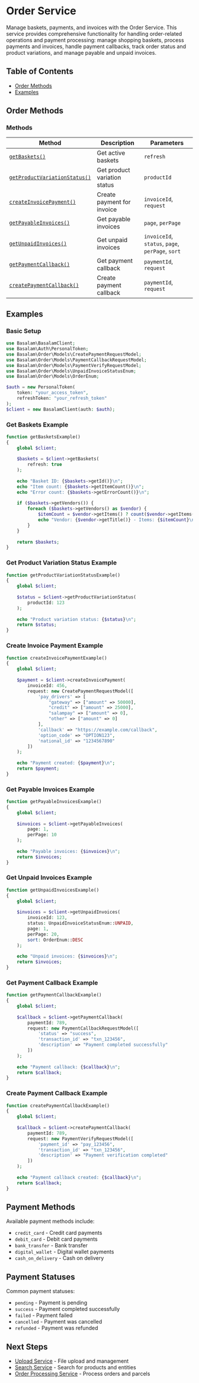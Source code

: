 # Order Service

Manage baskets, payments, and invoices with the Order Service. This service provides comprehensive functionality for
handling order-related operations and payment processing: manage shopping baskets, process payments and invoices, handle
payment callbacks, track order status and product variations, and manage payable and unpaid invoices.

## Table of Contents

- [Order Methods](#order-methods)
- [Examples](#examples)

## Order Methods

### Methods

| Method                                                                 | Description                  | Parameters                                       |
|------------------------------------------------------------------------|------------------------------|--------------------------------------------------|
| [`getBaskets()`](#get-baskets-example)                                 | Get active baskets           | `refresh`                                        |
| [`getProductVariationStatus()`](#get-product-variation-status-example) | Get product variation status | `productId`                                      |
| [`createInvoicePayment()`](#create-invoice-payment-example)            | Create payment for invoice   | `invoiceId`, `request`                           |
| [`getPayableInvoices()`](#get-payable-invoices-example)                | Get payable invoices         | `page`, `perPage`                                |
| [`getUnpaidInvoices()`](#get-unpaid-invoices-example)                  | Get unpaid invoices          | `invoiceId`, `status`, `page`, `perPage`, `sort` |
| [`getPaymentCallback()`](#get-payment-callback-example)                | Get payment callback         | `paymentId`, `request`                           |
| [`createPaymentCallback()`](#create-payment-callback-example)          | Create payment callback      | `paymentId`, `request`                           |

## Examples

### Basic Setup

```php
use Basalam\BasalamClient;
use Basalam\Auth\PersonalToken;
use Basalam\Order\Models\CreatePaymentRequestModel;
use Basalam\Order\Models\PaymentCallbackRequestModel;
use Basalam\Order\Models\PaymentVerifyRequestModel;
use Basalam\Order\Models\UnpaidInvoiceStatusEnum;
use Basalam\Order\Models\OrderEnum;

$auth = new PersonalToken(
    token: "your_access_token",
    refreshToken: "your_refresh_token"
);
$client = new BasalamClient(auth: $auth);
```

### Get Baskets Example

```php
function getBasketsExample()
{
    global $client;
    
    $baskets = $client->getBaskets(
        refresh: true
    );
    
    echo "Basket ID: {$baskets->getId()}\n";
    echo "Item count: {$baskets->getItemCount()}\n";
    echo "Error count: {$baskets->getErrorCount()}\n";
    
    if ($baskets->getVendors()) {
        foreach ($baskets->getVendors() as $vendor) {
            $itemCount = $vendor->getItems() ? count($vendor->getItems()) : 0;
            echo "Vendor: {$vendor->getTitle()} - Items: {$itemCount}\n";
        }
    }
    
    return $baskets;
}
```

### Get Product Variation Status Example

```php
function getProductVariationStatusExample()
{
    global $client;
    
    $status = $client->getProductVariationStatus(
        productId: 123
    );
    
    echo "Product variation status: {$status}\n";
    return $status;
}
```

### Create Invoice Payment Example

```php
function createInvoicePaymentExample()
{
    global $client;
    
    $payment = $client->createInvoicePayment(
        invoiceId: 456,
        request: new CreatePaymentRequestModel([
            'pay_drivers' => [
                "gateway" => ["amount" => 50000],
                "credit" => ["amount" => 25000],
                "salampay" => ["amount" => 0],
                "other" => ["amount" => 0]
            ],
            'callback' => "https://example.com/callback",
            'option_code' => "OPTION123",
            'national_id' => "1234567890"
        ])
    );
    
    echo "Payment created: {$payment}\n";
    return $payment;
}
```

### Get Payable Invoices Example

```php
function getPayableInvoicesExample()
{
    global $client;
    
    $invoices = $client->getPayableInvoices(
        page: 1,
        perPage: 10
    );
    
    echo "Payable invoices: {$invoices}\n";
    return $invoices;
}
```

### Get Unpaid Invoices Example

```php
function getUnpaidInvoicesExample()
{
    global $client;
    
    $invoices = $client->getUnpaidInvoices(
        invoiceId: 123,
        status: UnpaidInvoiceStatusEnum::UNPAID,
        page: 1,
        perPage: 20,
        sort: OrderEnum::DESC
    );
    
    echo "Unpaid invoices: {$invoices}\n";
    return $invoices;
}
```

### Get Payment Callback Example

```php
function getPaymentCallbackExample()
{
    global $client;
    
    $callback = $client->getPaymentCallback(
        paymentId: 789,
        request: new PaymentCallbackRequestModel([
            'status' => "success",
            'transaction_id' => "txn_123456",
            'description' => "Payment completed successfully"
        ])
    );
    
    echo "Payment callback: {$callback}\n";
    return $callback;
}
```

### Create Payment Callback Example

```php
function createPaymentCallbackExample()
{
    global $client;
    
    $callback = $client->createPaymentCallback(
        paymentId: 789,
        request: new PaymentVerifyRequestModel([
            'payment_id' => "pay_123456",
            'transaction_id' => "txn_123456",
            'description' => "Payment verification completed"
        ])
    );
    
    echo "Payment callback created: {$callback}\n";
    return $callback;
}
```

## Payment Methods

Available payment methods include:

- `credit_card` - Credit card payments
- `debit_card` - Debit card payments
- `bank_transfer` - Bank transfer
- `digital_wallet` - Digital wallet payments
- `cash_on_delivery` - Cash on delivery

## Payment Statuses

Common payment statuses:

- `pending` - Payment is pending
- `success` - Payment completed successfully
- `failed` - Payment failed
- `cancelled` - Payment was cancelled
- `refunded` - Payment was refunded

## Next Steps

- [Upload Service](./upload.md) - File upload and management
- [Search Service](./search.md) - Search for products and entities
- [Order Processing Service](./order-processing.md) - Process orders and parcels